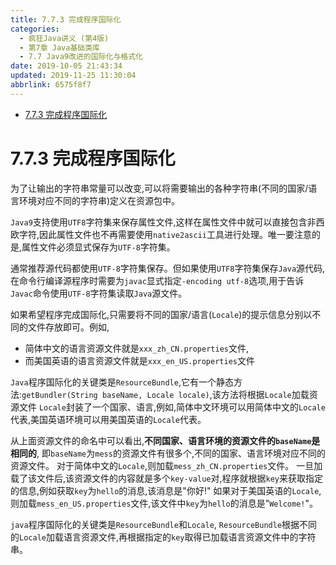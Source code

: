 ```yaml
---
title: 7.7.3 完成程序国际化
categories: 
  - 疯狂Java讲义 (第4版)
  - 第7章 Java基础类库
  - 7.7 Java9改进的国际化与格式化
date: 2019-10-05 21:43:34
updated: 2019-11-25 11:30:04
abbrlink: 6575f8f7
---
```

<div id='my_toc'>

- [7.7.3 完成程序国际化](/JavaReadingNotes/6575f8f7/#7-7-3-完成程序国际化)

</div>
<!--more-->
<script>if (navigator.platform.toLowerCase() == 'win32'){document.getElementById('my_toc').style.display = 'none';}</script>

<!--end-->
<!--SSTStart-->
# 7.7.3 完成程序国际化 #
为了让输出的字符串常量可以改变,可以将需要输出的各种字符串(不同的国家/语言环境对应不同的字符串)定义在资源包中。

`Java9`支持使用`UTF8`字符集来保存属性文件,这样在属性文件中就可以直接包含非西欧字符,因此属性文件也不再需要使用`native2ascii`工具进行处理。唯一要注意的是,属性文件必须显式保存为`UTF-8`字符集。

通常推荐源代码都使用`UTF-8`字符集保存。但如果使用`UTF8`字符集保存`Java`源代码,在命令行编译源程序时需要为`javac`显式指定`-encoding utf-8`选项,用于告诉`Javac`命令使用`UTF-8`字符集读取`Java`源文件。

如果希望程序完成国际化,只需要将不同的国家/语言(`Locale`)的提示信息分别以不同的文件存放即可。例如,
- 简体中文的语言资源文件就是`xxx_zh_CN.properties`文件,
- 而美国英语的语言资源文件就是`xxx_en_US.properties`文件

`Java`程序国际化的关键类是`ResourceBundle`,它有一个静态方法:`getBundler(String baseName, Locale locale)`,该方法将根据`Locale`加载资源文件
`Locale`封装了一个国家、语言,例如,简体中文环境可以用简体中文的`Locale`代表,美国英语环境可以用美国英语的`Locale`代表。

从上面资源文件的命名中可以看出,**不同国家、语言环境的资源文件的`baseName`是相同的**,
即`baseName`为`mess`的资源文件有很多个,不同的国家、语言环境对应不同的资源文件。
对于简体中文的`Locale`,则加载`mess_zh_CN.properties`文件。
一旦加载了该文件后,该资源文件的内容就是多个`key-value`对,程序就根据`key`来获取指定的信息,例如获取`key`为`hello`的消息,该消息是"你好!"
如果对于美国英语的`Locale`,则加载`mess_en_US.properties`文件,该文件中`key`为`hello`的消息是"`Welcome!`"。

`java`程序国际化的关键类是`ResourceBundle`和`Locale`, `ResourceBundle`根据不同的`Locale`加载语言资源文件,再根据指定的`key`取得已加载语言资源文件中的字符串。
<!--SSTStop-->
